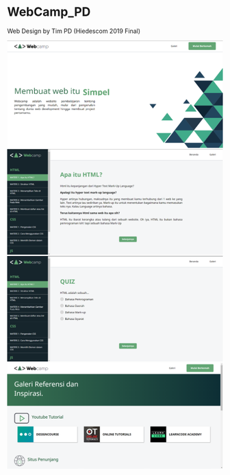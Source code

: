 # WebCamp_PD
Web Design by Tim PD (Hiedescom 2019 Final)


![alt text](https://github.com/HammamAlHakim/WebCamp_PD/blob/master/Index.png)
![alt text](https://github.com/HammamAlHakim/WebCamp_PD/blob/master/Berkemah-1.png)
![alt text](https://github.com/HammamAlHakim/WebCamp_PD/blob/master/Berkemah-2.png)
![alt text](https://github.com/HammamAlHakim/WebCamp_PD/blob/master/Gallery.png)

